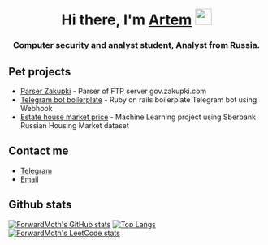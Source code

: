 <h1 align="center">Hi there, I'm <a href="https://daniilshat.ru/" target="_blank">Artem</a> 
<img src="https://github.com/blackcater/blackcater/raw/main/images/Hi.gif" height="32"/></h1>
<h3 align="center">Computer security and analyst student, Analyst from Russia.</h3>

## Pet projects

- [Parser Zakupki](https://github.com/ForwardMoth/zakupki.gov) - Parser of FTP server gov.zakupki.com
- [Telegram bot boilerplate](https://github.com/ForwardMoth/telegram-bot-ruby-boilerplate) - Ruby on rails boilerplate Telegram bot using Webhook 
- [Estate house market price](https://github.com/ForwardMoth/ML_estate_pricing) - Machine Learning project using Sberbank Russian Housing Market dataset

## Contact me

- [Telegram](https://t.me/A8375)
- [Email](AABudantsev@mephi.ru)

## Github stats

[![ForwardMoth's GitHub stats](https://github-readme-stats.vercel.app/api?username=ForwardMoth)](https://github.com/ForwardMoth/ForwardMoth) [![Top Langs](https://github-readme-stats.vercel.app/api/top-langs/?username=ForwardMoth&layout=compact)](https://github.com/ForwardMoth/ForwardMoth) [![ForwardMoth's LeetCode stats](https://leetcode-stats-six.vercel.app/api?username=ForwardMothMaster)](https://github.com/ForwardMoth/ForwardMoth) 

